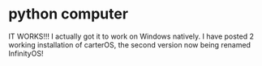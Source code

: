 # python computer
IT WORKS!!!
I actually got it to work on Windows natively. 
I have posted 2 working installation of carterOS, the second version now being renamed InfinityOS!
